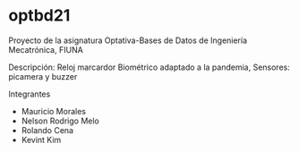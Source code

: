 # optbd21
Proyecto de la asignatura Optativa-Bases de Datos de Ingeniería Mecatrónica, FIUNA

Descripción: Reloj marcardor Biométrico adaptado a la pandemia, 
Sensores: picamera y buzzer

Integrantes
- Mauricio Morales
- Nelson Rodrigo Melo
- Rolando Cena
- Kevint Kim
